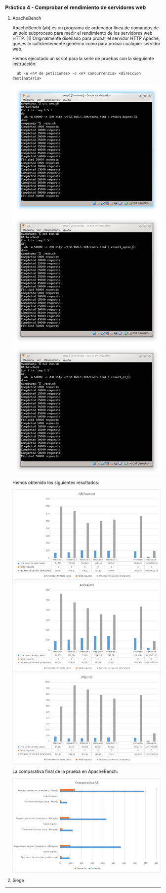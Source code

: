 ### Práctica 4 - Comprobar el rendimiento de servidores web ###

 1. ApacheBench

      ApacheBench (ab) es un programa de ordenador línea de comandos de un solo subproceso para medir el rendimiento de los servidores web HTTP. [1] Originalmente diseñado para probar el servidor HTTP Apache, que es lo suficientemente genérico como para probar cualquier servidor web.

      Hemos ejecutado un script para la serie de pruebas con la sieguiente instrucción:

      ~~~
        ab -n <nº de peticiones> -c <nº concurrencia> <direccion destinataria>
      ~~~

      ![AB HAPROX](prueba1_haprox.png "ab_haprox")
      ![AB NGINX](prueba1_nginx.png "ab_nginx")
      ![AB M1](prueba1_m1.png "ab_m1")

      Hemos obtenido los siguientes resultados:

      ![Result HAPROX](ab_haprox.png "result_haprox")
      ![Result NGINX](ab_nginx.png "result_nginx")
      ![Result M1](ab_m1.png "result_m1")

      La comparativa final de la prueba en ApacheBench:

      ![Result Comparativa](ab_comparativa.png "result_comp")


 2. Siege

***

